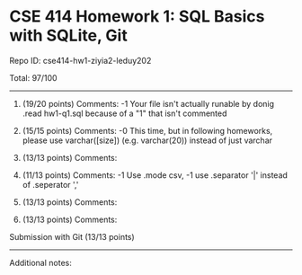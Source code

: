 # CSE 414 Homework 1: SQL Basics with SQLite, Git

Repo ID: cse414-hw1-ziyia2-leduy202

Total: 97/100

---

1. (19/20 points)
   Comments: -1 Your file isn't actually runable by donig .read hw1-q1.sql because of a "1" that isn't commented


2. (15/15 points)
   Comments: -0 This time, but in following homeworks, please use varchar([size]) (e.g. varchar(20)) instead of just varchar


3. (13/13 points)
   Comments: 


4. (11/13 points)
   Comments: -1 Use .mode csv, -1 use .separator '|' instead of .seperator ','


5. (13/13 points)
   Comments: 


6. (13/13 points)
   Comments: 


Submission with Git (13/13 points)

---

Additional notes: 
